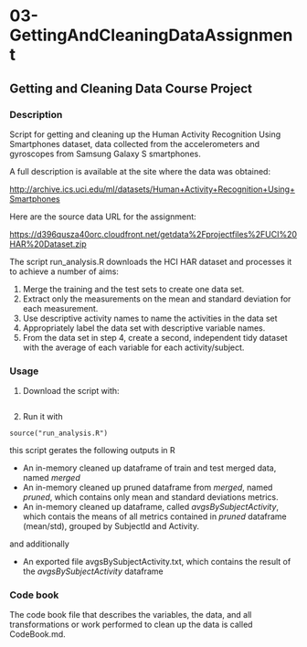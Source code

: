 
# 03-GettingAndCleaningDataAssignment

## Getting and Cleaning Data Course Project

### Description

Script for getting and cleaning up the Human Activity Recognition Using Smartphones dataset, data collected from the accelerometers and gyroscopes from Samsung Galaxy S smartphones. 

A full description is available at the site where the data was obtained:

http://archive.ics.uci.edu/ml/datasets/Human+Activity+Recognition+Using+Smartphones

Here are the source data URL for the assignment:

https://d396qusza40orc.cloudfront.net/getdata%2Fprojectfiles%2FUCI%20HAR%20Dataset.zip 

The script run_analysis.R downloads the HCI HAR dataset and processes it to achieve a number of aims:

1. Merge the training and the test sets to create one data set. 
2. Extract only the measurements on the mean and standard deviation for each measurement. 
3. Use descriptive activity names to name the activities in the data set 
4. Appropriately label the data set with descriptive variable names. 
5. From the data set in step 4, create a second, independent tidy dataset with the average of each variable for each activity/subject.

### Usage


1. Download the script with:
```{bash}
```

2. Run it with
```{r cars}
source("run_analysis.R")
```

this script gerates the following outputs in R

* An in-memory cleaned up dataframe of train and test merged data, named *merged*
* An in-memory cleaned up pruned dataframe from *merged*, named *pruned*, which contains only mean and standard deviations metrics. 
* An in-memory cleaned up dataframe, called *avgsBySubjectActivity*, which contais the means of all metrics contained in *pruned* dataframe (mean/std), grouped by SubjectId and Activity.

and additionally

* An exported file avgsBySubjectActivity.txt, which contains the result of the *avgsBySubjectActivity* dataframe

### Code book

The code book file that describes the variables, the data, and all transformations or work performed to clean up the data is called CodeBook.md.

